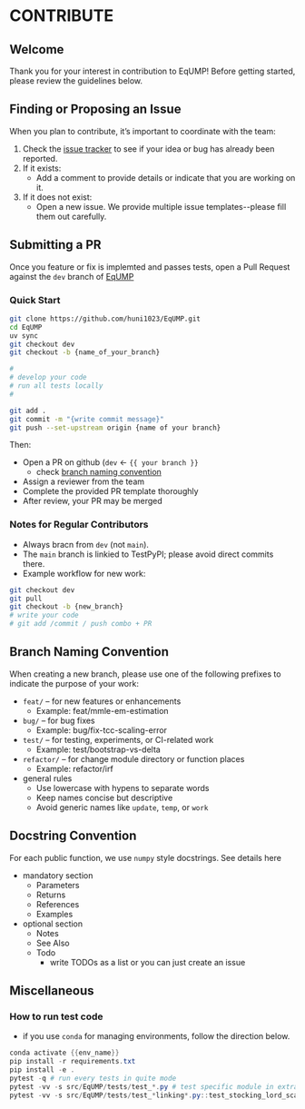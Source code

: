 # CONTRIBUTE
## Welcome
Thank you for your interest in contribution to EqUMP!
Before getting started, please review the guidelines below.

## Finding or Proposing an Issue
When you plan to contribute, it’s important to coordinate with the team:
1. Check the [issue tracker](https://github.com/huni1023/EqUMP/issues) to see if your idea or bug has already been reported.
2. If it exists:
    - Add a comment to provide details or indicate that you are working on it.
3. If it does not exist:
    - Open a new issue. We provide multiple issue templates--please fill them out carefully.

## Submitting a PR
Once you feature or fix is implemted and passes tests, open a Pull Request against the `dev` branch of [EqUMP](https://github.com/huni1023/EqUMP)
### Quick Start
```bash
git clone https://github.com/huni1023/EqUMP.git
cd EqUMP
uv sync
git checkout dev
git checkout -b {name_of_your_branch}

#
# develop your code
# run all tests locally
#

git add .
git commit -m "{write commit message}"
git push --set-upstream origin {name of your branch}
```
Then:
- Open a PR on github (`dev` ← `{{ your branch }}`
    - check [branch naming convention](CONTRIBUTE.md#Branch-Naming-Convention)
- Assign a reviewer from the team
- Complete the provided PR template thoroughly
- After review, your PR may be merged

### Notes for Regular Contributors
- Always bracn from `dev` (not `main`).
- The `main` branch is linkied to TestPyPI; please avoid direct commits there.
- Example workflow for new work:
```bash
git checkout dev
git pull
git checkout -b {new_branch}
# write your code
# git add /commit / push combo + PR
```

## Branch Naming Convention
When creating a new branch, please use one of the following prefixes to indicate the purpose of your work:
- `feat/` – for new features or enhancements
    - Example: feat/mmle-em-estimation
- `bug/` – for bug fixes
    - Example: bug/fix-tcc-scaling-error
- `test/` – for testing, experiments, or CI-related work
    - Example: test/bootstrap-vs-delta
- `refactor/` – for change module directory or function places
    - Example: refactor/irf
- general rules
    - Use lowercase with hypens to separate words
    - Keep names concise but descriptive
    - Avoid generic names like `update`, `temp`, or `work`

## Docstring Convention
For each public function, we use `numpy` style docstrings. See details here
- mandatory section
    - Parameters
    - Returns
    - References
    - Examples
- optional section
    - Notes
    - See Also
    - Todo
        - write TODOs as a list or you can just create an issue

## Miscellaneous
### How to run test code
- if you use `conda` for managing environments, follow the direction below.
```powershell
conda activate {{env_name}}
pip install -r requirements.txt
pip install -e .
pytest -q # run every tests in quite mode
pytest -vv -s src/EqUMP/tests/test_*.py # test specific module in extra verbose mode
pytest -vv -s src/EqUMP/tests/test_*linking*.py::test_stocking_lord_scale_linking # test specifc function in extra verbose mode
```
